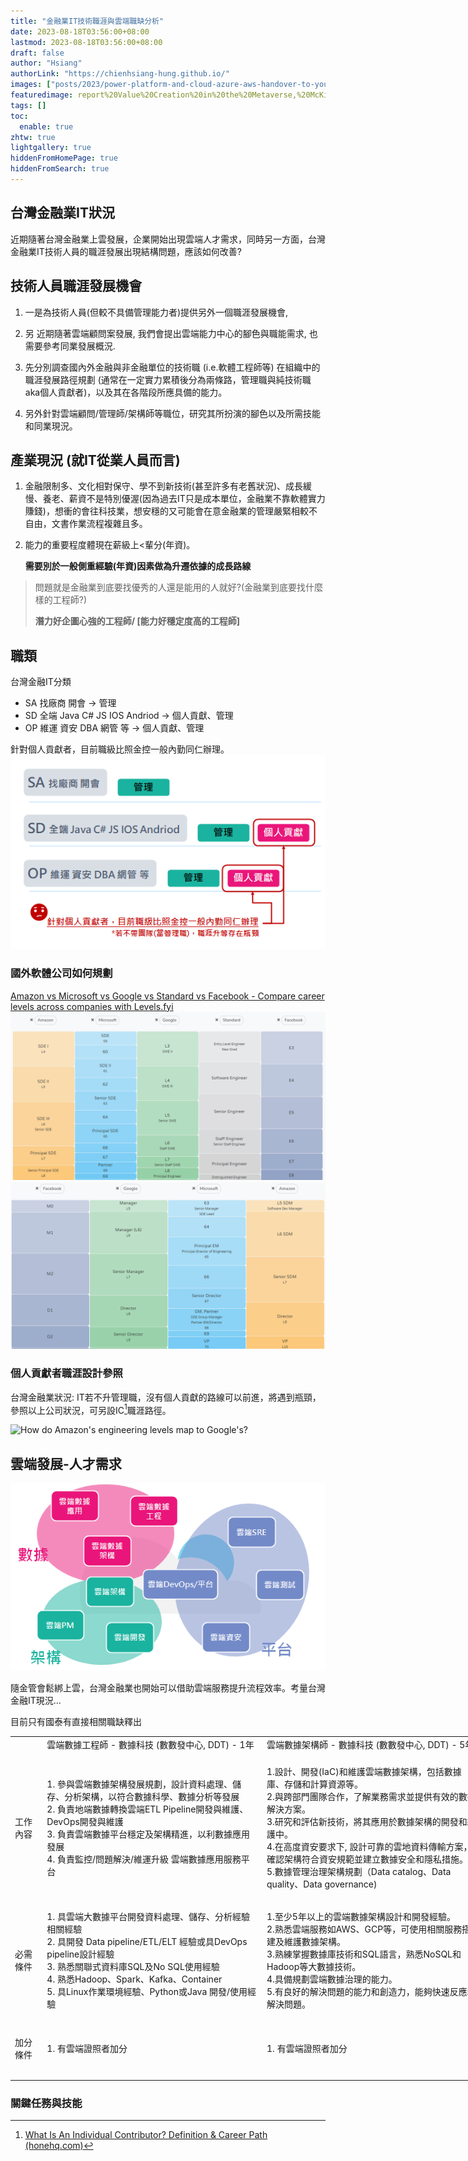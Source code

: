 ```yaml
---
title: "金融業IT技術職涯與雲端職缺分析"
date: 2023-08-18T03:56:00+08:00
lastmod: 2023-08-18T03:56:00+08:00
draft: false
author: "Hsiang"
authorLink: "https://chienhsiang-hung.github.io/"
images: ["posts/2023/power-platform-and-cloud-azure-aws-handover-to-your-colleagues/report%20Value%20Creation%20in%20the%20Metaverse,%20McKinsey,%20June%202022.jpg"]
featuredimage: report%20Value%20Creation%20in%20the%20Metaverse,%20McKinsey,%20June%202022.jpg
tags: []
toc:
  enable: true
zhtw: true
lightgallery: true
hiddenFromHomePage: true
hiddenFromSearch: true
---
```

## 台灣金融業IT狀況
近期隨著台灣金融業上雲發展，企業開始出現雲端人才需求，同時另一方面，台灣金融業IT技術人員的職涯發展出現結構問題，應該如何改善?

## 技術人員職涯發展機會
1. 一是為技術人員(但較不具備管理能力者)提供另外一個職涯發展機會,
2. 另 近期隨著雲端顧問案發展, 我們會提出雲端能力中心的腳色與職能需求, 也需要參考同業發展概況.

1. 先分別調查國內外金融與非金融單位的技術職 (i.e.軟體工程師等) 在組織中的職涯發展路徑規劃 (通常在一定實力累積後分為兩條路，管理職與純技術職aka個人貢獻者)，以及其在各階段所應具備的能力。
2. 另外針對雲端顧問/管理師/架構師等職位，研究其所扮演的腳色以及所需技能和同業現況。

## 產業現況 (就IT從業人員而言)
1. 金融限制多、文化相對保守、學不到新技術(甚至許多有老舊狀況)、成長緩慢、養老、薪資不是特別優渥(因為過去IT只是成本單位，金融業不靠軟體實力賺錢)，想衝的會往科技業，想安穩的又可能會在意金融業的管理嚴緊相較不自由，文書作業流程複雜且多。
2. 能力的重要程度體現在薪級上<輩分(年資)。

    **需要別於一般側重經驗(年資)因素做為升遷依據的成長路線**

> 問題就是金融業到底要找優秀的人還是能用的人就好?(金融業到底要找什麼樣的工程師?)
>
> **潛力好企圖心強的工程師/ [能力好穩定度高的工程師]**

## 職類
台灣金融IT分類
- SA 找廠商 開會 -> 管理
- SD 全端 Java C# JS IOS Andriod -> 個人貢獻、管理 
- OP 維運 資安 DBA 網管 等 -> 個人貢獻、管理

針對個人貢獻者，目前職級比照金控一般內勤同仁辦理。
![個人貢獻者若不帶團隊職涯升等存在瓶頸.png](個人貢獻者若不帶團隊職涯升等存在瓶頸.png "個人貢獻者若不帶團隊職涯升等存在瓶頸.png")
### 國外軟體公司如何規劃
[Amazon vs Microsoft vs Google vs Standard vs Facebook - Compare career levels across companies with Levels.fyi](https://www.levels.fyi/?compare=Amazon,Microsoft,Google,Standard,Facebook&track=Software%20Engineer#)
![Levels.fyi-faang-ic.png](Levels.fyi-faang-ic.png "Levels.fyi-faang-ic.png")
![Levels.fyi-faang-mgmt.png](Levels.fyi-faang-mgmt.png "Levels.fyi-faang-mgmt.png")

### 個人貢獻者職涯設計參照
台灣金融業狀況: IT若不升管理職，沒有個人貢獻的路線可以前進，將遇到瓶頸，參照以上公司狀況，可另設IC[^individualcontributor]職涯路徑。

![How do Amazon's engineering levels map to Google's?](https://qph.cf2.quoracdn.net/main-qimg-67bd5e851081a5a521ef59e06414cd3a "How do Amazon's engineering levels map to Google's? https://www.quora.com/How-do-Amazons-engineering-levels-map-to-Googles")

[^individualcontributor]: [What Is An Individual Contributor? Definition & Career Path (honehq.com)](https://honehq.com/glossary/individual-contributor/#:~:text=The%20definition%20of%20an%20individual,are%20accountable%20for%20their%20work.)

## 雲端發展-人才需求
![雲端發展-人才需求.png](雲端發展-人才需求.png "雲端發展-人才需求.png")

隨金管會鬆綁上雲，台灣金融業也開始可以借助雲端服務提升流程效率。考量台灣金融IT現況...

目前只有國泰有直接相關職缺釋出

<table border="0" cellpadding="0" cellspacing="0" width="3452" style="border-collapse:
 collapse;table-layout:fixed;width:2592pt">
 <colgroup><col class="xl65" width="38" style="mso-width-source:userset;mso-width-alt:1389;
 width:29pt">
 <col class="xl65" width="350" span="2" style="mso-width-source:userset;mso-width-alt:
 12800;width:263pt">
 <col class="xl65" width="405" span="2" style="mso-width-source:userset;mso-width-alt:
 14811;width:304pt">
 <col class="xl65" width="328" style="mso-width-source:userset;mso-width-alt:11995;
 width:246pt">
 <col class="xl65" width="405" style="mso-width-source:userset;mso-width-alt:14811;
 width:304pt">
 <col class="xl65" width="329" style="mso-width-source:userset;mso-width-alt:12032;
 width:247pt">
 <col class="xl65" width="437" style="mso-width-source:userset;mso-width-alt:15981;
 width:328pt">
 <col class="xl65" width="405" style="mso-width-source:userset;mso-width-alt:14811;
 width:304pt">
 </colgroup><tbody><tr height="20" style="height:15.0pt">
  <td height="20" class="xl66" width="38" style="height:15.0pt;width:29pt">　</td>
  <td class="xl66" width="350" style="border-left:none;width:263pt">雲端數據工程師 - 數據科技
  (數數發中心, DDT) - 1年</td>
  <td class="xl66" width="350" style="border-left:none;width:263pt">雲端數據架構師 - 數據科技
  (數數發中心, DDT) - 5年</td>
  <td class="xl66" width="405" style="border-left:none;width:304pt">企業架構(EA)-雲端架構師(數數發中心,
  DDT)<span style="mso-spacerun:yes">&nbsp;</span></td>
  <td class="xl66" width="405" style="border-left:none;width:304pt">雲端架構師 /
  Cloud-Native技術架構師</td>
  <td class="xl66" width="328" style="border-left:none;width:246pt">雲端DevOps工程師(數數發中心,
  DDT)</td>
  <td class="xl66" width="405" style="border-left:none;width:304pt">雲端平台工程師 (數數發中心,
  DDT)<span style="mso-spacerun:yes">&nbsp;</span></td>
  <td class="xl66" width="329" style="border-left:none;width:247pt">雲端SRE工程師(數數發中心,
  DDT)<span style="mso-spacerun:yes">&nbsp;</span></td>
  <td class="xl66" width="437" style="border-left:none;width:328pt">雲端專案經理/專案管理師(數數發中心,
  DDT)</td>
  <td class="xl66" width="405" style="border-left:none;width:304pt">雲端自動化測試工程師</td>
 </tr>
 <tr height="236" style="mso-height-source:userset;height:177.0pt">
  <td height="236" class="xl69" width="38" style="height:177.0pt;border-top:none;
  width:29pt">工作內容</td>
  <td class="xl67" width="350" style="border-top:none;border-left:none;width:263pt">1.
  參與雲端數據架構發展規劃，設計資料處理、儲存、分析架構，以符合數據科學、數據分析等發展			<br>
    2. 負責地端數據轉換雲端ETL Pipeline開發與維護、DevOps開發與維護<br>
    3. 負責雲端數據平台穩定及架構精進，以利數據應用發展			<br>
    4. 負責監控/問題解決/維運升級 雲端數據應用服務平台</td>
  <td class="xl67" width="350" style="border-top:none;border-left:none;width:263pt">1.設計、開發(IaC)和維護雲端數據架構，包括數據庫、存儲和計算資源等。<br>
    2.與跨部門團隊合作，了解業務需求並提供有效的數據解決方案。<br>
    3.研究和評估新技術，將其應用於數據架構的開發和維護中。<br>
    4.在高度資安要求下, 設計可靠的雲地資料傳輸方案，確認架構符合資安規範並建立數據安全和隱私措施。<br>
    5.數據管理治理架構規劃（Data catalog、Data quality、Data governance)</td>
  <td class="xl67" width="405" style="border-top:none;border-left:none;width:304pt">1.
  雲端服務架構提案：專案需求訪談、提案簡報製作及說明。<br>
    2. 雲端服務應用及架構規劃：針對專案需求，提供雲端服務應用方式及架構規劃建議。<br>
    3. 雲端服務維運機制建立。<br>
    4. 雲端服務研究與功能測試：新技術研究評估。<br>
    5. 混合雲技術導入與實作。<br>
    6. 協助及審核金控及子公司雲端架構規劃及雲端資安管控規範，必要時可協助子公司報請主管單位相關程序之協助</td>
  <td class="xl67" width="405" style="border-top:none;border-left:none;width:304pt">1.
  協助集團雲端轉型專案之架構規劃與設計<br>
    2. 擔任雲端技術顧問之角色<br>
    3. 公有雲與Cloud-Native技術與標準制定</td>
  <td class="xl67" width="328" style="border-top:none;border-left:none;width:246pt">1.
  負責雲端DevOps平台維運工作。<br>
    2. DevOps流程建置及設計。<br>
    3. 編寫Infrastructure as Code(Terraform)及建置自動部署流程。<br>
    4. 整合各項安全掃瞄工具至自動化流程中。<br>
    5. 配合應用程式需求維運及持續優化DevOps流程。</td>
  <td class="xl67" width="405" style="border-top:none;border-left:none;width:304pt">1.
  協助雲端平台 (AWS or GCP) 建置及維運工作。<br>
    2. DevOps流程與環境建置。<br>
    3. 依據應用程式需求規劃及分派雲端服務資源。<br>
    4. 監控雲端服務運行之健康情況。<br>
    5. 開發雲端自動化程式 (如：Ansible、Terraform) 完成日常重複性工作，有效提升執行正確率與整體效率。</td>
  <td class="xl67" width="329" style="border-top:none;border-left:none;width:247pt">1.
  負責雲端架構整合、配置管理與維運。<br>
    2. 實現可觀察性監控、警報和指標報告。<br>
    3. 提供可靠的大規模部署技術服務。<br>
    4. 提供服務有關效能、可用性和可靠性等服務指標報告。<br>
    5. 提供開發團隊指標和數據分析資訊和見解。<br>
    6. 管理變更控制和事故回報機制。</td>
  <td class="xl67" width="437" style="border-top:none;border-left:none;width:328pt">-
  雲端專案規劃、推動、執行及管理(包含制定目標、需求確認、分析與規劃、團隊溝通與協調、時程規劃與控管、測試管理、品質管理及風險管理等)<br>
    - 執行部門內部或跨單位、需求端及開發端之溝通協調及問題排除<br>
    - 規劃雲端服務之系統架構、API 設計、資料流、使用者體驗流程等<br>
    - 確保專案導入時的遵法與驗證,及專案上線後的精進、監控、維運<br>
    - 作為溝通窗口,持續掌握與確認專案內容,確保目標共識並帶領團隊前進<br>
    - 持續優化雲端專案執行流程並完整執行專案評估、成效追蹤與分析</td>
  <td class="xl67" width="405" style="border-top:none;border-left:none;width:304pt">1.
  利用自動化測試工具撰寫雲端環境專案服務測試腳本(ex. 功能性測試、負載測試、壓力測試、End-to-End測試)<br>
    2. 協助專案團隊規劃並撰寫測試案例<br>
    3. 測試平台： Web / API<br>
    4. 透過自動化測試工具提供測試報告<br>
    5. 協助專案團隊理解報告結果並持續改善服務品質</td>
 </tr>
 <tr height="178" style="mso-height-source:userset;height:133.5pt">
  <td height="178" class="xl69" width="38" style="height:133.5pt;border-top:none;
  width:29pt">必需條件</td>
  <td class="xl67" width="350" style="border-top:none;border-left:none;width:263pt">1.
  具雲端大數據平台開發資料處理、儲存、分析經驗相關經驗		<br>
    2. 具開發 Data pipeline/ETL/ELT 經驗或具DevOps pipeline設計經驗<br>
    3. 熟悉關聯式資料庫SQL及No SQL使用經驗<br>
    4. 熟悉Hadoop、Spark、Kafka、Container<br>
    5. 具Linux作業環境經驗、Python或Java 開發/使用經驗</td>
  <td class="xl67" width="350" style="border-top:none;border-left:none;width:263pt">1.至少5年以上的雲端數據架構設計和開發經驗。<br>
    2.熟悉雲端服務如AWS、GCP等，可使用相關服務搭建及維護數據架構。<br>
    3.熟練掌握數據庫技術和SQL語言，熟悉NoSQL和Hadoop等大數據技術。<br>
    4.具備規劃雲端數據治理的能力。<br>
    5.有良好的解決問題的能力和創造力，能夠快速反應和解決問題。</td>
  <td class="xl67" width="405" style="border-top:none;border-left:none;width:304pt">-五年以上雲端架構規劃及使用開發經驗<br>
    -具備 AWS/Azure/GCP 其中一項開發及架構規劃經驗,有證照佳<br>
    -熟悉雲端 DevOps 架構與雲端自動化IaC技術<br>
    -熟悉 Linux 的程式開發環境與 Shell Script 的使用<br>
    -具備自我學習研究能力<br>
    -Open source 的採用與管理經驗<br>
    -習慣創新與步調快速的環境</td>
  <td class="xl67" width="405" style="border-top:none;border-left:none;width:304pt">1.
  3年以上 GCP、AWS、Azure使用與設計經驗。<br>
    2. 3年以上軟體架構與Database(RDBMs or NoSQL)設計經驗。<br>
    3. 熟悉Cloud-Native相關技術或分散式系統。<br>
    4. 熱愛分享與協助同事解決問題，並針對各項問題與尋求進階解決方案。<br>
    5. 對學習新技術或雲端服務具有熱情與好奇心。</td>
  <td class="xl67" width="328" style="border-top:none;border-left:none;width:246pt">1.
  熟悉Linux Shell Script<br>
    2. 熟悉Terraform尤佳<br>
    3. 擁有AWS、GCP或Azure雲端技術相關認證資格</td>
  <td class="xl67" width="405" style="border-top:none;border-left:none;width:304pt">1.
  熟悉Linux Shell Script<br>
    2. 熟悉Terraform、Ansible尤佳<br>
    3. 擁有AWS、GCP或Azure雲端技術相關認證資格</td>
  <td class="xl67" width="329" style="border-top:none;border-left:none;width:247pt">1.
  熟悉Linux Shell Script<br>
    2. 熟悉Terraform尤佳<br>
    3. 擁有AWS、GCP或Azure雲端技術相關認證資格</td>
  <td class="xl67" width="437" style="border-top:none;border-left:none;width:328pt">－
  需有雲端專案或軟體開發專案管理經驗至少 2 年以上<br>
    － 具備良好的溝通協調、邏輯思考與問題分析解決能力<br>
    － 對陌生領域具備高度好奇心、敏捷思考、主動積極、執行力及抗壓力高、可獨立作業亦可團隊合作、具全局視野並注重細節<br>
    － 具備良好的規劃文件撰寫能力（如 RFP、WBS、業務流程圖、UI/UX wireframe、Gantt chart、專案追蹤表等）<br>
    － 具備良好的報告撰寫及簡報能力</td>
  <td class="xl67" width="405" style="border-top:none;border-left:none;width:304pt">1.
  具1年以上測試經驗，有網站前/後端實際測試資歷<br>
    2. 具備團隊合作能力及敏捷式開發基本知識(Agile/Scrum)</td>
 </tr>
 <tr height="94" style="mso-height-source:userset;height:70.5pt">
  <td height="94" class="xl69" width="38" style="height:70.5pt;border-top:none;
  width:29pt">加分條件</td>
  <td class="xl68" style="border-top:none;border-left:none">1. 有雲端證照者加分</td>
  <td class="xl68" style="border-top:none;border-left:none">1. 有雲端證照者加分</td>
  <td class="xl68" style="border-top:none;border-left:none">　</td>
  <td class="xl67" width="405" style="border-top:none;border-left:none;width:304pt">1.
  具備GCP、AWS、Azure技術認證<br>
    2. 具備雲端相關技術講師經驗<br>
    3. 具有應用系統開發經驗(Java or .Net尤佳)</td>
  <td class="xl68" style="border-top:none;border-left:none">　</td>
  <td class="xl68" style="border-top:none;border-left:none">　</td>
  <td class="xl68" style="border-top:none;border-left:none">　</td>
  <td class="xl67" width="437" style="border-top:none;border-left:none;width:328pt">-
  熟悉專案管理工具運用,如 Jira、Trello 者尤佳<br>
    - 具備實際運作敏捷開發專案經驗者尤佳<br>
    - 具備軟體開發經驗尤佳</td>
  <td class="xl67" width="405" style="border-top:none;border-left:none;width:304pt">1.
  有使用雲端平台經驗尤佳(ex. GCP、AWS、Azure)<br>
    2. 有自動化測試經驗尤佳(ex. Jmeter、Postman、Newman、K6、selenium、xk6 browser)<br>
    3. 對於自動化測試有熱忱，願意學習了解雲端服務者佳</td>
 </tr>
 <!--[if supportMisalignedColumns]-->
 <tr height="0" style="display:none">
  <td width="38" style="width:29pt"></td>
  <td width="350" style="width:263pt"></td>
  <td width="350" style="width:263pt"></td>
  <td width="405" style="width:304pt"></td>
  <td width="405" style="width:304pt"></td>
  <td width="328" style="width:246pt"></td>
  <td width="405" style="width:304pt"></td>
  <td width="329" style="width:247pt"></td>
  <td width="437" style="width:328pt"></td>
  <td width="405" style="width:304pt"></td>
 </tr>
 <!--[endif]-->
</tbody></table>

### 關鍵任務與技能